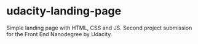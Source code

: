 # udacity-landing-page
Simple landing page with HTML, CSS and JS. Second project submission for the Front End Nanodegree by Udacity.
